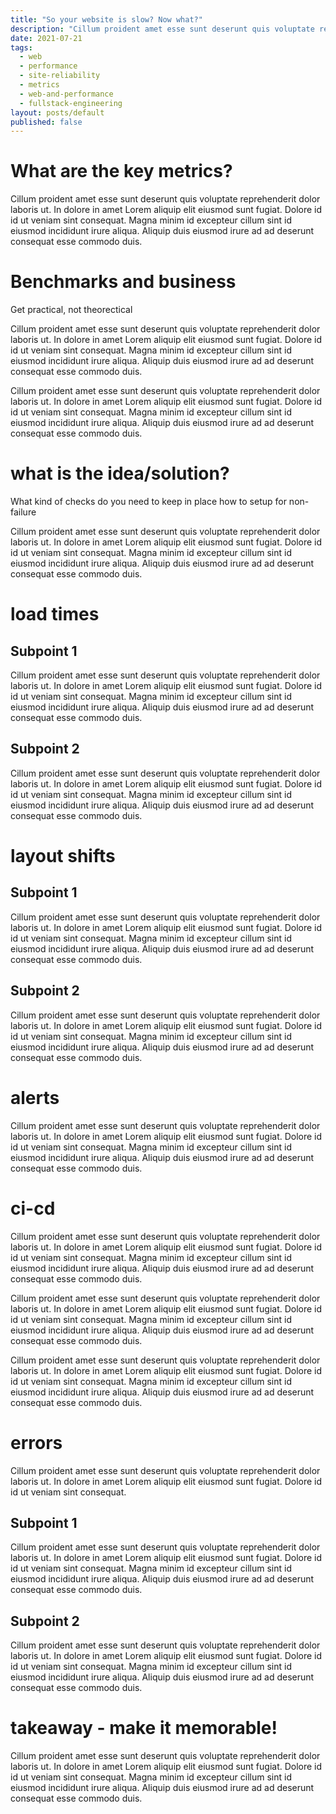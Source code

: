 ```yaml
---
title: "So your website is slow? Now what?"
description: "Cillum proident amet esse sunt deserunt quis voluptate reprehenderit dolor laboris ut. In dolore in amet Lorem aliquip elit eiusmod sunt fugiat. Dolore id id ut veniam sint consequat. "
date: 2021-07-21
tags:
  - web
  - performance
  - site-reliability
  - metrics
  - web-and-performance
  - fullstack-engineering
layout: posts/default
published: false
---
```


# What are the key metrics?

Cillum proident amet esse sunt deserunt quis voluptate reprehenderit dolor laboris ut. In dolore in amet Lorem aliquip elit eiusmod sunt fugiat. Dolore id id ut veniam sint consequat. Magna minim id excepteur cillum sint id eiusmod incididunt irure aliqua. Aliquip duis eiusmod irure ad ad deserunt consequat esse commodo duis.

# Benchmarks and business

Get practical, not theorectical

Cillum proident amet esse sunt deserunt quis voluptate reprehenderit dolor laboris ut. In dolore in amet Lorem aliquip elit eiusmod sunt fugiat. Dolore id id ut veniam sint consequat. Magna minim id excepteur cillum sint id eiusmod incididunt irure aliqua. Aliquip duis eiusmod irure ad ad deserunt consequat esse commodo duis.

Cillum proident amet esse sunt deserunt quis voluptate reprehenderit dolor laboris ut. In dolore in amet Lorem aliquip elit eiusmod sunt fugiat. Dolore id id ut veniam sint consequat. Magna minim id excepteur cillum sint id eiusmod incididunt irure aliqua. Aliquip duis eiusmod irure ad ad deserunt consequat esse commodo duis.

# what is the idea/solution?

What kind of checks do you need to keep in place
how to setup for non-failure

Cillum proident amet esse sunt deserunt quis voluptate reprehenderit dolor laboris ut. In dolore in amet Lorem aliquip elit eiusmod sunt fugiat. Dolore id id ut veniam sint consequat. Magna minim id excepteur cillum sint id eiusmod incididunt irure aliqua. Aliquip duis eiusmod irure ad ad deserunt consequat esse commodo duis.

# load times

## Subpoint 1

Cillum proident amet esse sunt deserunt quis voluptate reprehenderit dolor laboris ut. In dolore in amet Lorem aliquip elit eiusmod sunt fugiat. Dolore id id ut veniam sint consequat. Magna minim id excepteur cillum sint id eiusmod incididunt irure aliqua. Aliquip duis eiusmod irure ad ad deserunt consequat esse commodo duis.

## Subpoint 2

Cillum proident amet esse sunt deserunt quis voluptate reprehenderit dolor laboris ut. In dolore in amet Lorem aliquip elit eiusmod sunt fugiat. Dolore id id ut veniam sint consequat. Magna minim id excepteur cillum sint id eiusmod incididunt irure aliqua. Aliquip duis eiusmod irure ad ad deserunt consequat esse commodo duis.

# layout shifts

## Subpoint 1

Cillum proident amet esse sunt deserunt quis voluptate reprehenderit dolor laboris ut. In dolore in amet Lorem aliquip elit eiusmod sunt fugiat. Dolore id id ut veniam sint consequat. Magna minim id excepteur cillum sint id eiusmod incididunt irure aliqua. Aliquip duis eiusmod irure ad ad deserunt consequat esse commodo duis.

## Subpoint 2

Cillum proident amet esse sunt deserunt quis voluptate reprehenderit dolor laboris ut. In dolore in amet Lorem aliquip elit eiusmod sunt fugiat. Dolore id id ut veniam sint consequat. Magna minim id excepteur cillum sint id eiusmod incididunt irure aliqua. Aliquip duis eiusmod irure ad ad deserunt consequat esse commodo duis.

# alerts

Cillum proident amet esse sunt deserunt quis voluptate reprehenderit dolor laboris ut. In dolore in amet Lorem aliquip elit eiusmod sunt fugiat. Dolore id id ut veniam sint consequat. Magna minim id excepteur cillum sint id eiusmod incididunt irure aliqua. Aliquip duis eiusmod irure ad ad deserunt consequat esse commodo duis.

# ci-cd

Cillum proident amet esse sunt deserunt quis voluptate reprehenderit dolor laboris ut. In dolore in amet Lorem aliquip elit eiusmod sunt fugiat. Dolore id id ut veniam sint consequat. Magna minim id excepteur cillum sint id eiusmod incididunt irure aliqua. Aliquip duis eiusmod irure ad ad deserunt consequat esse commodo duis.

Cillum proident amet esse sunt deserunt quis voluptate reprehenderit dolor laboris ut. In dolore in amet Lorem aliquip elit eiusmod sunt fugiat. Dolore id id ut veniam sint consequat. Magna minim id excepteur cillum sint id eiusmod incididunt irure aliqua. Aliquip duis eiusmod irure ad ad deserunt consequat esse commodo duis.

Cillum proident amet esse sunt deserunt quis voluptate reprehenderit dolor laboris ut. In dolore in amet Lorem aliquip elit eiusmod sunt fugiat. Dolore id id ut veniam sint consequat. Magna minim id excepteur cillum sint id eiusmod incididunt irure aliqua. Aliquip duis eiusmod irure ad ad deserunt consequat esse commodo duis.

# errors

Cillum proident amet esse sunt deserunt quis voluptate reprehenderit dolor laboris ut. In dolore in amet Lorem aliquip elit eiusmod sunt fugiat. Dolore id id ut veniam sint consequat.

## Subpoint 1

Cillum proident amet esse sunt deserunt quis voluptate reprehenderit dolor laboris ut. In dolore in amet Lorem aliquip elit eiusmod sunt fugiat. Dolore id id ut veniam sint consequat. Magna minim id excepteur cillum sint id eiusmod incididunt irure aliqua. Aliquip duis eiusmod irure ad ad deserunt consequat esse commodo duis.

## Subpoint 2

Cillum proident amet esse sunt deserunt quis voluptate reprehenderit dolor laboris ut. In dolore in amet Lorem aliquip elit eiusmod sunt fugiat. Dolore id id ut veniam sint consequat. Magna minim id excepteur cillum sint id eiusmod incididunt irure aliqua. Aliquip duis eiusmod irure ad ad deserunt consequat esse commodo duis.

# takeaway - make it memorable!

Cillum proident amet esse sunt deserunt quis voluptate reprehenderit dolor laboris ut. In dolore in amet Lorem aliquip elit eiusmod sunt fugiat. Dolore id id ut veniam sint consequat. Magna minim id excepteur cillum sint id eiusmod incididunt irure aliqua. Aliquip duis eiusmod irure ad ad deserunt consequat esse commodo duis.
